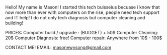 Hello!
My name is Mason!
I started this tech buisseius becuase i know that now more than ever with computers on the rise, people need tech support and IT help!
I do not only tech diagnosis but computer cleaning and building!
                                                        
                                                        
                                                        
                                                        
                                                        
                                                        
                                                        
                                                        
                                                        
                                                        

PRICES: Computer build / upgrade : (BUDGET) + 50$
Computer Cleaning: 20$
Computer Diagnosis: free!
Computer repair: Anywhere from 10$ - 100$








CONTACT ME!
EMAIL: masonewysong@gmail.com
                                                                         
